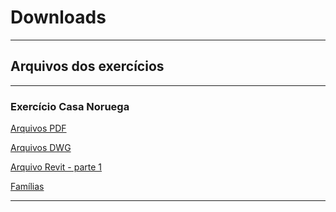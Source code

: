 # Downloads

-------

## Arquivos dos exercícios

------------------

### Exercício Casa Noruega

[Arquivos PDF](./CasaNoruega/CasaNoruegaPDF.zip)

[Arquivos DWG](./CasaNoruega/CasaNoruegaDWG.zip)

[Arquivo Revit - parte 1](./CasaNoruega/casa_noruega.rvt)

[Famílias](./CasaNoruega/Famílias_Casa_Noruega.rvt)


--------------------